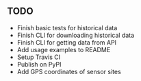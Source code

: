 
## TODO

- Finish basic tests for historical data
- Finish CLI for downloading historical data
- Finish CLI for getting data from API
- Add usage examples to README 
- Setup Travis CI
- Publish on PyPI
- Add GPS coordinates of sensor sites
